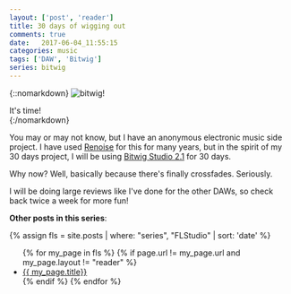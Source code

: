 ```yaml
---
layout: ['post', 'reader']
title: 30 days of wigging out
comments: true
date:   2017-06-04_11:55:15 
categories: music
tags: ['DAW', 'Bitwig']
series: bitwig
---
```


{::nomarkdown}
  <img src="/assets/Bitwig/Logo.png" alt="bitwig!">
  <div class="image-caption">It's time!</div>
{:/nomarkdown}

You may or may not know, but I have an anonymous electronic music side project. I have used [Renoise](http://www.renoise.com) for this for many years, but in the spirit of my 30 days project, I will be using [Bitwig Studio 2.1](https://www.bitwig.com/en/home.html) for 30 days.

Why now? Well, basically because there's finally crossfades. Seriously.

I will be doing large reviews like I've done for the other DAWs, so check back twice a week for more fun!


**Other posts in this series**:

{% assign fls = site.posts | where: "series", "FLStudio" | sort: 'date' %}
<ul>
{% for my_page in fls %} 
    {% if page.url != my_page.url and my_page.layout != "reader" %}
        <li><a class="page-link" href="{{ my_page.url | prepend: site.baseurl }}">{{ my_page.title}}</a></li>
    {% endif %}
{% endfor %}
</ul>
